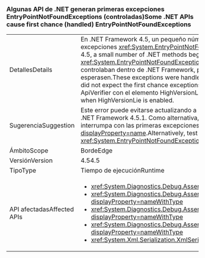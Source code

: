 ### <a name="some-net-apis-cause-first-chance-handled-entrypointnotfoundexceptions"></a><span data-ttu-id="50233-101">Algunas API de .NET generan primeras excepciones EntryPointNotFoundExceptions (controladas)</span><span class="sxs-lookup"><span data-stu-id="50233-101">Some .NET APIs cause first chance (handled) EntryPointNotFoundExceptions</span></span>

|   |   |
|---|---|
|<span data-ttu-id="50233-102">Detalles</span><span class="sxs-lookup"><span data-stu-id="50233-102">Details</span></span>|<span data-ttu-id="50233-103">En .NET Framework 4.5, un pequeño número de métodos de .NET comenzaron a iniciar primeras excepciones <xref:System.EntryPointNotFoundException?displayProperty=name>.</span><span class="sxs-lookup"><span data-stu-id="50233-103">In the .NET Framework 4.5, a small number of .NET methods began throwing first chance <xref:System.EntryPointNotFoundException?displayProperty=name>s.</span></span> <span data-ttu-id="50233-104">Estas primeras excepciones se controlaban dentro de .NET Framework, pero podían interrumpir la automatización de pruebas que no las esperasen.</span><span class="sxs-lookup"><span data-stu-id="50233-104">These exceptions were handled within the .Net Framework, but could break test automation that did not expect the first chance exceptions.</span></span> <span data-ttu-id="50233-105">Estas mismas API interrumpen algunos escenarios de ApiVerifier con el elemento HighVersionLie habilitado.</span><span class="sxs-lookup"><span data-stu-id="50233-105">These same APIs break some ApiVerifier scenarios when HighVersionLie is enabled.</span></span>|
|<span data-ttu-id="50233-106">Sugerencia</span><span class="sxs-lookup"><span data-stu-id="50233-106">Suggestion</span></span>|<span data-ttu-id="50233-107">Este error puede evitarse actualizando a .NET Framework 4.5.1.</span><span class="sxs-lookup"><span data-stu-id="50233-107">This bug can be avoided by upgrading to .NET Framework 4.5.1.</span></span> <span data-ttu-id="50233-108">Como alternativa, se puede actualizar la automatización de pruebas para que no se interrumpa con las primeras excepciones <xref:System.EntryPointNotFoundException?displayProperty=name>.</span><span class="sxs-lookup"><span data-stu-id="50233-108">Alternatively, test automation can be updated to not break on first-chance <xref:System.EntryPointNotFoundException?displayProperty=name>s.</span></span>|
|<span data-ttu-id="50233-109">Ámbito</span><span class="sxs-lookup"><span data-stu-id="50233-109">Scope</span></span>|<span data-ttu-id="50233-110">Borde</span><span class="sxs-lookup"><span data-stu-id="50233-110">Edge</span></span>|
|<span data-ttu-id="50233-111">Versión</span><span class="sxs-lookup"><span data-stu-id="50233-111">Version</span></span>|<span data-ttu-id="50233-112">4.5</span><span class="sxs-lookup"><span data-stu-id="50233-112">4.5</span></span>|
|<span data-ttu-id="50233-113">Tipo</span><span class="sxs-lookup"><span data-stu-id="50233-113">Type</span></span>|<span data-ttu-id="50233-114">Tiempo de ejecución</span><span class="sxs-lookup"><span data-stu-id="50233-114">Runtime</span></span>|
|<span data-ttu-id="50233-115">API afectadas</span><span class="sxs-lookup"><span data-stu-id="50233-115">Affected APIs</span></span>|<ul><li><xref:System.Diagnostics.Debug.Assert(System.Boolean)?displayProperty=nameWithType></li><li><xref:System.Diagnostics.Debug.Assert(System.Boolean,System.String)?displayProperty=nameWithType></li><li><xref:System.Diagnostics.Debug.Assert(System.Boolean,System.String,System.String)?displayProperty=nameWithType></li><li><xref:System.Diagnostics.Debug.Assert(System.Boolean,System.String,System.String,System.Object[])?displayProperty=nameWithType></li><li><xref:System.Xml.Serialization.XmlSerializer.%23ctor(System.Type)?displayProperty=nameWithType></li></ul>|

